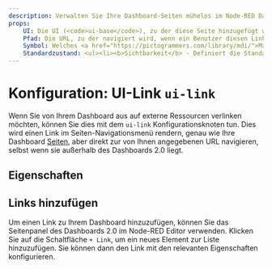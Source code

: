 ```yaml
---
description: Verwalten Sie Ihre Dashboard-Seiten mühelos im Node-RED Dashboard 2.0 für ein optimiertes Benutzererlebnis.
props:
    UI: Die UI (<code>ui-base</code>), zu der diese Seite hinzugefügt wird.
    Pfad: Die URL, zu der navigiert wird, wenn ein Benutzer diesen Link auswählt.
    Symbol: Welches <a href="https://pictogrammers.com/library/mdi/">Material Designs Icon</a> für die Seite verwendet werden soll. Es ist nicht erforderlich, das <code>mdi-</code> Präfix einzuschließen.
    Standardzustand: <ul><li><b>Sichtbarkeit</b> - Definiert die Standardsichtbarkeit dieser Seite im Seiten-Navigationsmenü.</li><li><b>Interaktivität</b> - Steuert, ob das Element im Seiten-Navigationsmenü deaktiviert/aktiviert ist.</li></ul><p>Beide können vom Benutzer zur Laufzeit mit einem <code>ui-control</code>-Knoten überschrieben werden.</p>
---
```


<script setup>
</script>

# Konfiguration: UI-Link `ui-link`

Wenn Sie von Ihrem Dashboard aus auf externe Ressourcen verlinken möchten, können Sie dies mit dem `ui-link` Konfigurationsknoten tun. Dies wird einen Link im Seiten-Navigationsmenü rendern, genau wie Ihre Dashboard [Seiten](./ui-page.md), aber direkt zur von Ihnen angegebenen URL navigieren, selbst wenn sie außerhalb des Dashboards 2.0 liegt.

## Eigenschaften

<PropsTable :hide-dynamic="true"/>

## Links hinzufügen

Um einen Link zu Ihrem Dashboard hinzuzufügen, können Sie das Seitenpanel des Dashboards 2.0 im Node-RED Editor verwenden. Klicken Sie auf die Schaltfläche `+ Link`, um ein neues Element zur Liste hinzuzufügen. Sie können dann den Link mit den relevanten Eigenschaften konfigurieren.